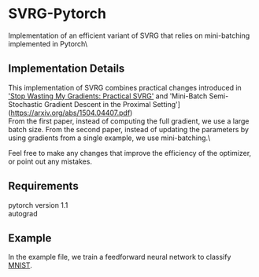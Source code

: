 # SVRG-Pytorch
Implementation of an efficient variant of SVRG that relies on mini-batching implemented in Pytorch\

## Implementation Details

This implementation of SVRG combines practical changes introduced in ['Stop Wasting My Gradients: Practical SVRG'](https://arxiv.org/abs/1511.01942) and 'Mini-Batch Semi-Stochastic Gradient Descent in the Proximal Setting'](https://arxiv.org/abs/1504.04407.pdf)\
From the first paper, instead of computing the full gradient, we use a large batch size. From the second paper, instead of updating the parameters by using gradients from a single example, we use mini-batching.\

Feel free to make any changes that improve the efficiency of the optimizer, or point out any mistakes.

## Requirements
pytorch version 1.1\
autograd

## Example
In the example file, we train a feedforward neural network to classify [MNIST](http://yann.lecun.com/exdb/mnist/). 
